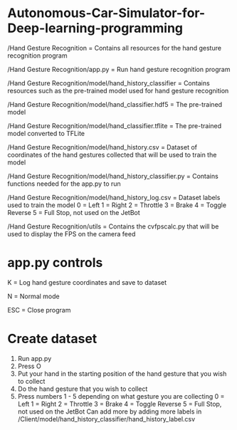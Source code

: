 # Autonomous-Car-Simulator-for-Deep-learning-programming

/Hand Gesture Recognition = Contains all resources for the hand gesture recognition program

/Hand Gesture Recognition/app.py = Run hand gesture recognition program

/Hand Gesture Recognition/model/hand_history_classifier = Contains resources such as the pre-trained model used for hand gesture recognition

/Hand Gesture Recognition/model/hand_classifier.hdf5 = The pre-trained model

/Hand Gesture Recognition/model/hand_classifier.tflite = The pre-trained model converted to TFLite

/Hand Gesture Recognition/model/hand_history.csv = Dataset of coordinates of the hand gestures collected that will be used to train the model

/Hand Gesture Recognition/model/hand_history_classifier.py = Contains functions needed for the app.py to run

/Hand Gesture Recognition/model/hand_history_log.csv = Dataset labels used to train the model 
0 = Left 
1 = Right 
2 = Throttle 
3 = Brake
4 = Toggle Reverse 
5 = Full Stop, not used on the JetBot

/Hand Gesture Recognition/utils = Contains the cvfpscalc.py that will be used to display the FPS on the camera feed

# app.py controls

K = Log hand gesture coordinates and save to dataset

N = Normal mode

ESC = Close program

# Create dataset

1. Run app.py
2. Press O
3. Put your hand in the starting position of the hand gesture that you wish to collect
4. Do the hand gesture that you wish to collect
5. Press numbers 1 - 5 depending on what gesture you are collecting
  0 = Left
  1 = Right
  2 = Throttle
  3 = Brake
  4 = Toggle Reverse
  5 = Full Stop, not used on the JetBot
Can add more by adding more labels in /Client/model/hand_history_classifier/hand_history_label.csv
